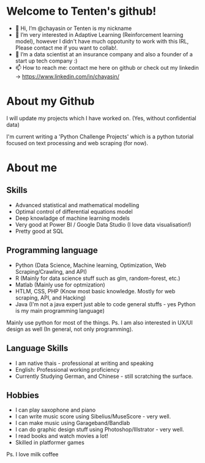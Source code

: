 # Welcome to Tenten's github!

- 👋 Hi, I’m @chayasin or Tenten is my nickname
- 👀 I’m very interested in Adaptive Learning (Reinforcement learning model), however I didn't have much oppotunity to work with this IRL, Please contact me if you want to collab!.
- 🌱 I’m a data scientist at an insurance company and also a founder of a start up tech company :)
- 📫 How to reach me: contact me here on github or check out my linkedin -> https://www.linkedin.com/in/chayasin/

# About my Github

I will update my projects which I have worked on. (Yes, without confidential data)

I'm current writing a 'Python Challenge Projects' which is a python tutorial focused on text processing and web scraping (for now).

# About me

## Skills

- Advanced statistical and mathematical modelling
- Optimal control of differential equations model
- Deep knowladge of machine learning models
- Very good at Power BI / Google Data Studio (I love data visualisation!)
- Pretty good at SQL

## Programming language

- Python (Data Science, Machine learning, Optimization, Web Scraping/Crawling, and API)
- R (Mainly for data science stuff such as glm, random-forest, etc.)
- Matlab (Mainly use for optmization)
- HTLM, CSS, PHP (Know most basic knowledge. Mostly for web scraping, API, and Hacking)
- Java (I'm not a java expert just able to code general stuffs - yes Python is my main programming language)

Mainly use python for most of the things.
Ps. I am also interested in UX/UI design as well (In general, not only programming).

## Language Skills

- I am native thais - professional at writing and speaking
- English: Professional working proficiency
- Currently Studying German, and Chinese - still scratching the surface.

## Hobbies

- I can play saxophone and piano 
- I can write music score using Sibelius/MuseScore - very well.
- I can make music using Garageband/Bandlab
- I can do graphic design stuff using Photoshop/Illstrator - very well.
- I read books and watch movies a lot!
- Skilled in platformer games

Ps. I love milk coffee

<!---
chayasin/chayasin is a ✨ special ✨ repository because its `README.md` (this file) appears on your GitHub profile.
You can click the Preview link to take a look at your changes.
--->
